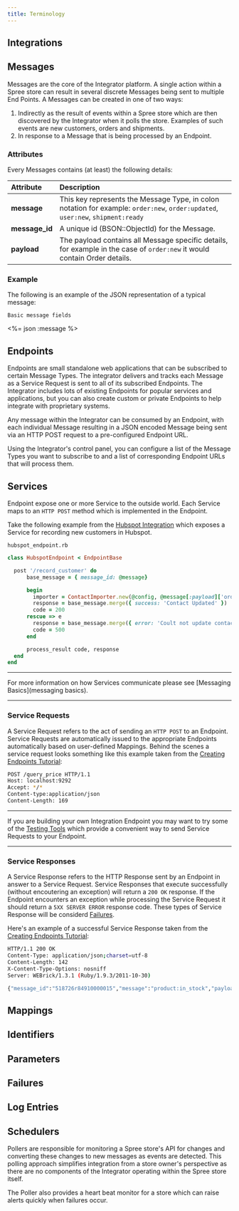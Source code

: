 ```yaml
---
title: Terminology
---
```


## Integrations

## Messages

Messages are the core of the Integrator platform. A single action within a Spree store can result in several discrete Messages being sent to multiple End Points. A Messages can be created in one of two ways:

1. Indirectly as the result of events within a Spree store which are then discovered by the Integrator when it polls the store.  Examples of such events are new customers, orders and shipments.
2. In response to a Message that is being processed by an Endpoint.

### Attributes

Every Messages contains (at least) the following details:

| Attribute       | Description               |
| :---------------| :-------------------------|
| **message**     | This key represents the Message Type, in colon notation for example: `order:new`, `order:updated`, `user:new`, `shipment:ready`  |
| **message_id**  | A unique id (BSON::ObjectId) for the Message. |
| **payload**     | The payload contains all Message specific details, for example in the case of `order:new` it would contain Order details.  |

### Example

The following is an example of the JSON representation of a typical message:

<pre class="headers"><code>Basic message fields</code></pre>
<%= json :message %>

## Endpoints

Endpoints are small standalone web applications that can be subscribed to certain Message Types. The integrator delivers and tracks each Message as a Service Request is sent to all of its subscribed Endpoints. The Integrator includes lots of existing Endpoints for popular services and applications, but you can also create custom or private Endpoints to help integrate with proprietary systems.

Any message within the Integrator can be consumed by an Endpoint, with each individual Message resulting in a JSON encoded Message being sent via an HTTP POST request to a pre-configured Endpoint URL.

Using the Integrator's control panel, you can configure a list of the Message Types you want to subscribe to and a list of corresponding Endpoint URLs that will process them.

## Services

Endpoint expose one or more Service to the outside world. Each Service maps to an `HTTP POST` method which is implemented in the Endpoint.

Take the following example from the [Hubspot Integration](hubspot_integration) which exposes a Service for recording new customers in Hubspot.

<pre class="headers"><code>hubspot_endpoint.rb</code></pre>
```ruby
class HubspotEndpoint < EndpointBase

  post '/record_customer' do
      base_message = { message_id: @message}

      begin
        importer = ContactImporter.new(@config, @message[:payload]['order']['actual'])
        response = base_message.merge({ success: 'Contact Updated' })
        code = 200
      rescue => e
        response = base_message.merge({ error: 'Coult not update contact' })
        code = 500
      end

      process_result code, response
  end
end
```

***
For more information on how Services communicate please see [Messaging Basics](messaging basics).
***

### Service Requests

A Service Request refers to the act of sending an `HTTP POST` to an Endpoint. Service Requests are automatically issued to the appropriate Endpoints automatically based on user-defined Mappings. Behind the scenes a service request looks something like this example taken from the [Creating Endpoints Tutorial](creating_endpoints_tutorial):

```bash
POST /query_price HTTP/1.1
Host: localhost:9292
Accept: */*
Content-type:application/json
Content-Length: 169
```

***
If you are building your own Integration Endpoint you may want to try some of the [Testing Tools](testing_tools) which provide a convenient way to send Service Requests to your Endpoint.
***

### Service Responses

A Service Response refers to the HTTP Response sent by an Endpoint in answer to a Service Request. Service Responses that execute successfully (without encoutering an exception) will return a `200 OK` response. If the Endpoint encounters an exception while processing the Service Request it should return a `5XX SERVER ERROR` response code. These types of Service Response will be considerd [Failures](#failures).

Here's an example of a successful Service Response taken from the [Creating Endpoints Tutorial](creating_endpoints_tutorial):

```bash
HTTP/1.1 200 OK
Content-Type: application/json;charset=utf-8
Content-Length: 142
X-Content-Type-Options: nosniff
Server: WEBrick/1.3.1 (Ruby/1.9.3/2011-10-30)

{"message_id":"518726r84910000015","message":"product:in_stock","payload":{"product":{"name":"Somewhat Less Awesome Widgets","price":"8.00"}}}
```

## Mappings

## Identifiers

## Parameters

## Failures

## Log Entries

## Schedulers

Pollers are responsible for monitoring a Spree store's API for changes and converting these changes to new messages as events are detected. This polling approach simplifies integration from a store owner's perspective as there are no components of the Integrator operating within the Spree store itself.

The Poller also provides a heart beat monitor for a store which can raise alerts quickly when failures occur.